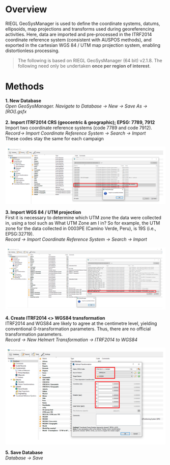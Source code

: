 # Overview
RIEGL GeoSysManager is used to define the coordinate systems, datums, ellipsoids, map projections and transforms used during georeferencing activities. Here, data are imported and pre-processed in the ITRF2014 coordinate reference system (consistent with AUSPOS methods), and exported in the cartesian WGS 84 / UTM map projection system, enabling distortionless processing.

> The following is based on RIEGL GeoSysManager (64 bit) v2.1.8.
> The following need only be undertaken **once per region of interest**.

# Methods
**1. New Database**
<br>
*Open GeoSysManager. Navigate to Database → New → Save As → [ROI].gsfx*
<br><br>
**2. Import ITRF2014 CRS (geocentric & geographic); EPSG: 7789, 7912**
<br>
Import two coordinate reference systems (code 7789 and code 7912).
<br>
*Record→ Import Coordinate Reference System → Search → Import*
<br>
These codes stay the same for each campaign
<br><br>
![alt text](img/geosys1.png)

**3. Import WGS 84 / UTM projection**
<br>
First it is necessary to determine which UTM zone the data were collected in, using a tool such as What UTM Zone am I in? So for example, the UTM zone for the data collected in 0003PE (Camino Verde, Peru), is 19S (i.e., EPSG:32719).
<br>
*Record → Import Coordinate Reference System → Search → Import*
<br><br>
![alt text](img/geosys2.png)

**4. Create ITRF2014 <> WGS84 transformation**
<br>
ITRF2014 and WGS84 are likely to agree at the centimetre level, yielding conventional 0-transformation parameters. Thus, there are no official transformation parameters.
<br>
*Record → New Helmert Transformation → ITRF2014 to WGS84*
<br><br>
![alt text](img/geosys3.png)

**5. Save Database**
<br>
*Database → Save*
